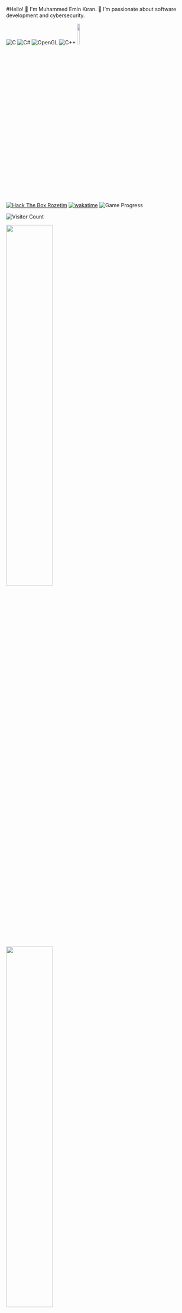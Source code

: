 #Hello! 👋
I'm Muhammed Emin Kıran. 🌟 I’m passionate about software development and cybersecurity.

![C](https://img.shields.io/badge/-C-00599C?style=flat&logo=&logoColor=white)
![C#](https://img.shields.io/badge/-C%23-239120?style=flat&logo=c-sharp&logoColor=white)
![OpenGL](https://img.shields.io/badge/-OpenGL-5586A4?style=flat&logo=opengl&logoColor=white)
![C++](https://img.shields.io/badge/-C%2B%2B-00599C?style=flat&logo=cplusplus&logoColor=white)
<img src="https://media.giphy.com/media/12Tob44HkDJty8/giphy.gif?cid=790b7611a61u6q0aj3avro5ose07hp1u05fttg6pgzdh932o&ep=v1_gifs_search&rid=giphy.gif&ct=g" style="width: 12%;" />

[![Hack The Box Rozetim](https://www.hackthebox.eu/badge/image/42767)](https://www.hackthebox.com/home/users/CekF839nZgwGavhQW1yWp0cNrD72ONt8OCP11X4yT1RWubOkfpiLXN7X14MD)
[![wakatime](https://wakatime.com/badge/user/cef45e7a-ee97-4a47-a568-86349b210b0d.svg)](https://wakatime.com/@cef45e7a-ee97-4a47-a568-86349b210b0d)
![Game Progress](https://img.shields.io/badge/%20Level-100-red)

![Visitor Count](https://profile-counter.glitch.me/888KIRAN/count.svg)

<p align="left">
    <img src="https://github-readme-stats.vercel.app/api?username=888KIRAN&show_icons=true&theme=radical&count_private=true" style="width: 50%; display: inline-block;" />
    <img src="https://github-readme-stats.vercel.app/api/wakatime?username=888KIRAN&apikey=waka_24e9ea78-a54c-47be-8523-65f01926dbf6&theme=radical" style="width: 50%; display: inline-block;" />
</p>

<p align="center">
    <img src="https://media.giphy.com/media/v1.Y2lkPTc5MGI3NjExZHUwcWV1bnJoNGtkd3NjbmMyczZzNzdlN3JiMnk4OHlwNHcycm10ZyZlcD12MV9zdGlja2Vyc19zZWFyY2gmY3Q9cw/3o85xsx3fOymPblfUc/giphy.gif" style="width: 35%; display: inline-block;" />
    <img src="https://media.giphy.com/media/v1.Y2lkPTc5MGI3NjExZHUwcWV1bnJoNGtkd3NjbmMyczZzNzdlN3JiMnk4OHlwNHcycm10ZyZlcD12MV9zdGlja2Vyc19zZWFyY2gmY3Q9cw/3o85xsx3fOymPblfUc/giphy.gif" style="width: 35%; display: inline-block;" />
    <img src="https://media.giphy.com/media/v1.Y2lkPTc5MGI3NjExZHUwcWV1bnJoNGtkd3NjbmMyczZzNzdlN3JiMnk4OHlwNHcycm10ZyZlcD12MV9zdGlja2Vyc19zZWFyY2gmY3Q9cw/3o85xsx3fOymPblfUc/giphy.gif" style="width: 35%; display: inline-block;" />
 </p>  

![Activity Graph](https://github-readme-activity-graph.vercel.app/graph?username=888KIRAN&theme=radical)

<div style="display: flex; align-items: center; justify-content: center; gap: 20px;">
  <img src="https://github-readme-stats.vercel.app/api/top-langs/?username=888KIRAN&layout=compact&theme=radical" width="45%" />  
  <img src="https://media.giphy.com/media/kg9fAQryp5fMY/giphy.gif?cid=ecf05e470wh12s9k2i5i4cih23b1749b85cx2yq7bk4hx9yg&ep=v1_gifs_related&rid=giphy.gif&ct=g" alt="3D Animation" width="45%" />
</div>


